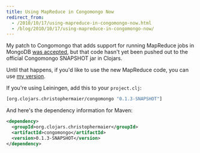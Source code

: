 ```yaml
---
title: Using MapReduce in Congomongo Now
redirect_from:
  - /2010/10/17/using-mapreduce-in-congomongo-now.html
  - /blog/2010/10/17/using-mapreduce-in-congomongo-now/
---
```


My patch to Congomongo that adds support for running MapReduce jobs in MongoDB [was accepted][], but that code hasn't yet been pushed out to the official Congomongo SNAPSHOT jar in Clojars.

Until that happens, if you'd like to use the new MapReduce code, you can use [my version][].

If you're using Leiningen, add this to your `project.clj`:

``` clojure
[org.clojars.christophermaier/congomongo "0.1.3-SNAPSHOT"]
```

And here's the dependency information for Maven:

``` xml
<dependency>
  <groupId>org.clojars.christophermaier</groupId>
  <artifactId>congomongo</artifactId>
  <version>0.1.3-SNAPSHOT</version>
</dependency>
```

[was accepted]:http://christophermaier.name/2010/08/23/patches-accepted.html
[my version]:http://clojars.org/org.clojars.christophermaier/congomongo
